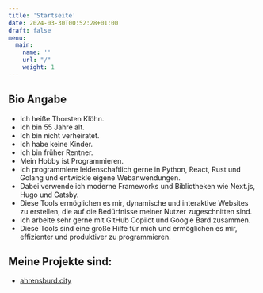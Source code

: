 ```yaml
---
title: 'Startseite'
date: 2024-03-30T00:52:28+01:00
draft: false
menu: 
  main:
    name: ''
    url: "/"
    weight: 1
---
```


## Bio Angabe
* Ich heiße Thorsten Klöhn.
* Ich bin 55 Jahre alt.
* Ich bin nicht verheiratet.
* Ich habe keine Kinder.
* Ich bin früher Rentner.
* Mein Hobby ist Programmieren. 
* Ich programmiere leidenschaftlich gerne in Python, React, Rust und Golang und entwickle eigene Webanwendungen.
* Dabei verwende ich moderne Frameworks und Bibliotheken wie Next.js, Hugo und Gatsby. 
* Diese Tools ermöglichen es mir, dynamische und interaktive Websites zu erstellen, die auf die Bedürfnisse meiner Nutzer zugeschnitten sind.
* Ich arbeite sehr gerne mit GitHub Copilot und Google Bard zusammen. 
* Diese Tools sind eine große Hilfe für mich und ermöglichen es mir, effizienter und produktiver zu programmieren.

## Meine Projekte sind:
* [ahrensburd.city](https://ahrensburg.city)

